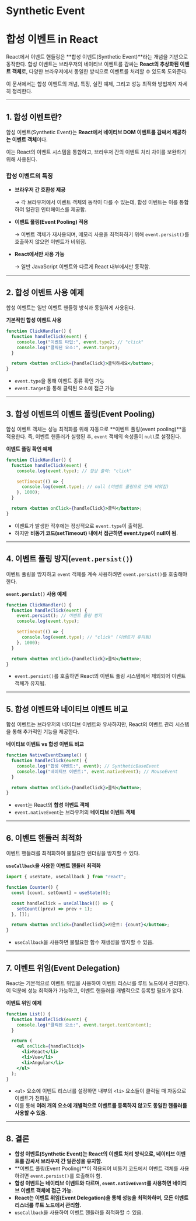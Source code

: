 # Synthetic Event

# 합성 이벤트 in React

React에서 이벤트 핸들링은 **합성 이벤트(Synthetic Event)**라는 개념을 기반으로 동작한다. 합성 이벤트는 브라우저의 네이티브 이벤트를 감싸는 **React의 추상화된 이벤트 객체**로, 다양한 브라우저에서 동일한 방식으로 이벤트를 처리할 수 있도록 도와준다.

이 문서에서는 합성 이벤트의 개념, 특징, 실전 예제, 그리고 성능 최적화 방법까지 자세히 정리한다.

---

## 1. 합성 이벤트란?

합성 이벤트(Synthetic Event)는 **React에서 네이티브 DOM 이벤트를 감싸서 제공하는 이벤트 객체**이다.

이는 React의 이벤트 시스템을 통합하고, 브라우저 간의 이벤트 처리 차이를 보완하기 위해 사용된다.

### 합성 이벤트의 특징

- **브라우저 간 호환성 제공**
    
    → 각 브라우저에서 이벤트 객체의 동작이 다를 수 있는데, 합성 이벤트는 이를 통합하여 일관된 인터페이스를 제공함.
    
- **이벤트 풀링(Event Pooling) 적용**
    
    → 이벤트 객체가 재사용되며, 메모리 사용을 최적화하기 위해 `event.persist()`를 호출하지 않으면 이벤트가 비워짐.
    
- **React에서만 사용 가능**
    
    → 일반 JavaScript 이벤트와 다르게 React 내부에서만 동작함.
    

---

## 2. 합성 이벤트 사용 예제

합성 이벤트는 일반 이벤트 핸들링 방식과 동일하게 사용된다.

**기본적인 합성 이벤트 사용**

```jsx
function ClickHandler() {
  function handleClick(event) {
    console.log("이벤트 타입:", event.type); // "click"
    console.log("클릭된 요소:", event.target);
  }

  return <button onClick={handleClick}>클릭하세요</button>;
}
```

- `event.type`을 통해 이벤트 종류 확인 가능
- `event.target`을 통해 클릭된 요소에 접근 가능

---

## 3. 합성 이벤트의 이벤트 풀링(Event Pooling)

합성 이벤트 객체는 성능 최적화를 위해 자동으로 **이벤트 풀링(event pooling)**을 적용한다.
즉, 이벤트 핸들러가 실행된 후, `event` 객체의 속성들이 `null`로 설정된다.

**이벤트 풀링 확인 예제**

```jsx
function ClickHandler() {
  function handleClick(event) {
    console.log(event.type); // 정상 출력: "click"

    setTimeout(() => {
      console.log(event.type); // null (이벤트 풀링으로 인해 비워짐)
    }, 1000);
  }

  return <button onClick={handleClick}>클릭</button>;
}
```

- 이벤트가 발생한 직후에는 정상적으로 `event.type`이 출력됨.
- 하지만 **비동기 코드(setTimeout) 내에서 접근하면 event.type이 null이 됨**.

---

## 4. 이벤트 풀링 방지(`event.persist()`)

이벤트 풀링을 방지하고 `event` 객체를 계속 사용하려면 `event.persist()`를 호출해야 한다.

**`event.persist()` 사용 예제**

```jsx
function ClickHandler() {
  function handleClick(event) {
    event.persist(); // 이벤트 풀링 방지
    console.log(event.type);

    setTimeout(() => {
      console.log(event.type); // "click" (이벤트가 유지됨)
    }, 1000);
  }

  return <button onClick={handleClick}>클릭</button>;
}
```

- `event.persist()`를 호출하면 React의 이벤트 풀링 시스템에서 제외되어 이벤트 객체가 유지됨.

---

## 5. 합성 이벤트와 네이티브 이벤트 비교

합성 이벤트는 브라우저의 네이티브 이벤트와 유사하지만, React의 이벤트 관리 시스템을 통해 추가적인 기능을 제공한다.

**네이티브 이벤트 vs 합성 이벤트 비교**

```jsx
function NativeEventExample() {
  function handleClick(event) {
    console.log("합성 이벤트:", event); // SyntheticBaseEvent
    console.log("네이티브 이벤트:", event.nativeEvent); // MouseEvent
  }

  return <button onClick={handleClick}>클릭</button>;
}
```

- `event`는 React의 **합성 이벤트 객체**
- `event.nativeEvent`는 브라우저의 **네이티브 이벤트 객체**

---

## 6. 이벤트 핸들러 최적화

이벤트 핸들러를 최적화하여 불필요한 렌더링을 방지할 수 있다.

**`useCallback`을 사용한 이벤트 핸들러 최적화**

```jsx
import { useState, useCallback } from "react";

function Counter() {
  const [count, setCount] = useState(0);

  const handleClick = useCallback(() => {
    setCount((prev) => prev + 1);
  }, []);

  return <button onClick={handleClick}>카운트: {count}</button>;
}
```

- `useCallback`을 사용하면 불필요한 함수 재생성을 방지할 수 있음.

---

## 7. 이벤트 위임(Event Delegation)

React는 기본적으로 이벤트 위임을 사용하여 이벤트 리스너를 루트 노드에서 관리한다.
이 덕분에 성능 최적화가 가능하고, 이벤트 핸들러를 개별적으로 등록할 필요가 없다.

**이벤트 위임 예제**

```jsx
function List() {
  function handleClick(event) {
    console.log("클릭된 요소:", event.target.textContent);
  }

  return (
    <ul onClick={handleClick}>
      <li>React</li>
      <li>Vue</li>
      <li>Angular</li>
    </ul>
  );
}
```

- `<ul>` 요소에 이벤트 리스너를 설정하면 내부의 `<li>` 요소들이 클릭될 때 자동으로 이벤트가 전파됨.
- 이를 통해 **여러 개의 요소에 개별적으로 이벤트를 등록하지 않고도 동일한 핸들러를 사용할 수 있음**.

---

## 8. 결론

- **합성 이벤트(Synthetic Event)는 React의 이벤트 처리 방식으로, 네이티브 이벤트를 감싸서 브라우저 간 일관성을 유지함.**
- **이벤트 풀링(Event Pooling)**이 적용되어 비동기 코드에서 이벤트 객체를 사용하려면 `event.persist()`를 호출해야 함.
- **합성 이벤트는 네이티브 이벤트와 다르며, `event.nativeEvent`를 사용하면 네이티브 이벤트 객체에 접근 가능.**
- **React는 이벤트 위임(Event Delegation)을 통해 성능을 최적화하며, 모든 이벤트 리스너를 루트 노드에서 관리함.**
- `useCallback`을 사용하여 이벤트 핸들러를 최적화할 수 있음.